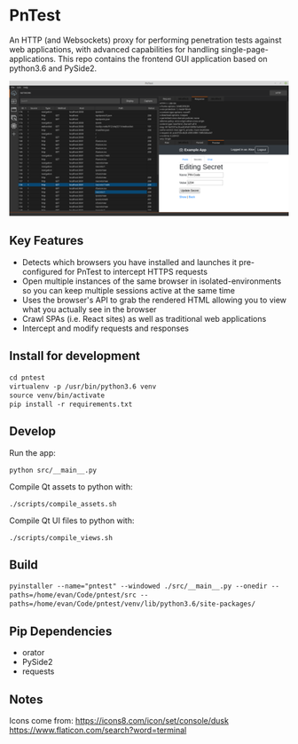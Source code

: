 # PnTest

An HTTP (and Websockets) proxy for performing penetration tests against web applications, with advanced capabilities for handling single-page-applications. This repo contains the frontend GUI application based on python3.6 and PySide2.

![](./screenshot.png)

## Key Features

- Detects which browsers you have installed and launches it pre-configured for PnTest to intercept HTTPS requests
- Open multiple instances of the same browser in isolated-environments so you can keep multiple sessions active at the same time
- Uses the browser's API to grab the rendered HTML allowing you to view what you actually see in the browser
- Crawl SPAs (i.e. React sites) as well as traditional web applications
- Intercept and modify requests and responses

## Install for development

```
cd pntest
virtualenv -p /usr/bin/python3.6 venv
source venv/bin/activate
pip install -r requirements.txt
```

## Develop
Run the app:
```
python src/__main__.py
```

Compile Qt assets to python with:
```
./scripts/compile_assets.sh
```

Compile Qt UI files to python with:
```
./scripts/compile_views.sh
```

## Build
```
pyinstaller --name="pntest" --windowed ./src/__main__.py --onedir --paths=/home/evan/Code/pntest/src --paths=/home/evan/Code/pntest/venv/lib/python3.6/site-packages/
```

## Pip Dependencies
- orator
- PySide2
- requests

## Notes
Icons come from:
https://icons8.com/icon/set/console/dusk
https://www.flaticon.com/search?word=terminal
